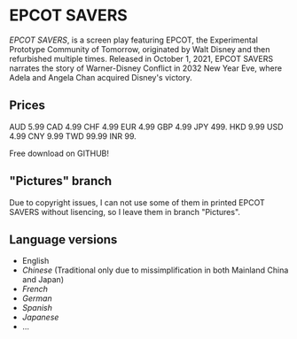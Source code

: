 # EPCOT SAVERS
_EPCOT SAVERS_, is a screen play featuring EPCOT, the Experimental Prototype Community of Tomorrow, originated by Walt Disney and then refurbished multiple times.
Released in October 1, 2021, EPCOT SAVERS narrates the story of Warner-Disney Conflict in 2032 New Year Eve, where Adela and Angela Chan acquired Disney's victory.
## Prices
AUD   5.99
CAD   4.99
CHF   4.99
EUR   4.99
GBP   4.99
JPY 499.
HKD   9.99
USD   4.99
CNY   9.99
TWD  99.99
INR  99.

Free download on GITHUB!
## "Pictures" branch
Due to copyright issues, I can not use some of them in printed EPCOT SAVERS without lisencing, so I leave them in branch "Pictures".

## Language versions
* English
* _Chinese_ (Traditional only due to missimplification in both Mainland China and Japan)
* _French_
* _German_
* _Spanish_
* _Japanese_
* ...

